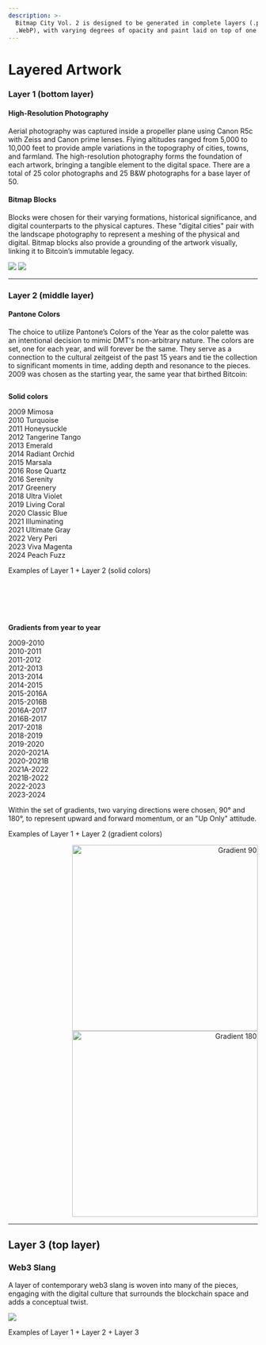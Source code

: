 ```yaml
---
description: >-
  Bitmap City Vol. 2 is designed to be generated in complete layers (.png and
  .WebP), with varying degrees of opacity and paint laid on top of one another.
---
```


# Layered Artwork

### **Layer 1 (bottom layer)**

#### High-Resolution Photography

Aerial photography was captured inside a propeller plane using Canon R5c with Zeiss and Canon prime lenses. Flying altitudes ranged from 5,000 to 10,000 feet to provide ample variations in the topography of cities, towns, and farmland. The high-resolution photography forms the foundation of each artwork, bringing a tangible element to the digital space. There are a total of 25 color photographs and 25 B\&W photographs for a base layer of 50.

#### Bitmap Blocks

Blocks were chosen for their varying formations, historical significance, and digital counterparts to the physical captures. These "digital cities" pair with the landscape photography to represent a meshing of the physical and digital. Bitmap blocks also provide a grounding of the artwork visually, linking it to Bitcoin’s immutable legacy.



![](https://github.com/user-attachments/assets/8c425e55-a51c-4333-b89c-e0a0f354b95c) ![](https://github.com/user-attachments/assets/78e9ad36-e907-4bd5-addd-e642bd97dc02)

***

### Layer 2 (middle layer)

#### Pantone Colors

The choice to utilize Pantone’s Colors of the Year as the color palette was an intentional decision to mimic DMT's non-arbitrary nature. The colors are set, one for each year, and will forever be the same. They serve as a connection to the cultural zeitgeist of the past 15 years and tie the collection to significant moments in time, adding depth and resonance to the pieces. 2009 was chosen as the starting year, the same year that birthed Bitcoin:

<figure><img src=".gitbook/assets/Pantone Colors 2009-2024.jpg" alt=""><figcaption></figcaption></figure>

**Solid colors**

2009 Mimosa\
2010 Turquoise\
2011 Honeysuckle\
2012 Tangerine Tango\
2013 Emerald\
2014 Radiant Orchid\
2015 Marsala\
2016 Rose Quartz\
2016 Serenity\
2017 Greenery\
2018 Ultra Violet\
2019 Living Coral\
2020 Classic Blue\
2021 Illuminating\
2021 Ultimate Gray\
2022 Very Peri\
2023 Viva Magenta\
2024 Peach Fuzz



Examples of Layer 1 + Layer 2 (solid colors)

<div align="left">

<img src="https://github.com/user-attachments/assets/6b93252d-84ab-4804-b62e-4bcc9b582939" alt="">

 

<figure><img src=".gitbook/assets/Solid Color 1.jpg" alt=""><figcaption></figcaption></figure>

 

<figure><img src=".gitbook/assets/Solid Color 2 (1).jpg" alt=""><figcaption></figcaption></figure>

</div>

<div>

<figure><img src=".gitbook/assets/Solid Color 3.jpg" alt=""><figcaption></figcaption></figure>

 

<figure><img src=".gitbook/assets/Solid Color 4.jpg" alt=""><figcaption></figcaption></figure>

 

<figure><img src=".gitbook/assets/Solid Color 5.jpg" alt=""><figcaption></figcaption></figure>

</div>



**Gradients from year to year**&#x20;

2009-2010\
2010-2011\
2011-2012\
2012-2013\
2013-2014\
2014-2015\
2015-2016A\
2015-2016B\
2016A-2017\
2016B-2017\
2017-2018\
2018-2019\
2019-2020\
2020-2021A\
2020-2021B\
2021A-2022\
2021B-2022\
2022-2023\
2023-2024

Within the set of gradients, two varying directions were chosen, 90° and 180°, to represent upward and forward momentum, or an "Up Only" attitude.



Examples of Layer 1 + Layer 2 (gradient colors)

<div align="right">

<img src="https://github.com/user-attachments/assets/2d8162f7-08ba-4142-8407-8f08428b6c70" alt="Gradient 90" width="375">

 

<img src="https://github.com/user-attachments/assets/f0cd2b6a-4f75-4dde-bad0-727a33414e98" alt="Gradient 180" width="375">

</div>

***

## Layer 3 (top layer)

### Web3 Slang

A layer of contemporary web3 slang is woven into many of the pieces, engaging with the digital culture that surrounds the blockchain space and adds a conceptual twist.



![](https://github.com/user-attachments/assets/9b8167e2-4e8f-426b-bb1f-cfc732f270e2)



Examples of Layer 1 + Layer 2 + Layer 3

<div>

<figure><img src=".gitbook/assets/ALPHA (1).jpg" alt=""><figcaption></figcaption></figure>

 

<figure><img src=".gitbook/assets/Degen.jpg" alt=""><figcaption></figcaption></figure>

 

<figure><img src=".gitbook/assets/DMT.jpg" alt=""><figcaption></figcaption></figure>

 

<figure><img src=".gitbook/assets/Fomo.jpg" alt=""><figcaption></figcaption></figure>

 

<figure><img src=".gitbook/assets/GMGN.jpg" alt=""><figcaption></figcaption></figure>

 

<figure><img src=".gitbook/assets/NGMI.jpg" alt=""><figcaption></figcaption></figure>

 

<figure><img src=".gitbook/assets/Wen.jpg" alt=""><figcaption></figcaption></figure>

</div>
